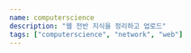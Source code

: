 ```yaml
---
name: computerscience
description: "웹 전반 지식을 정리하고 업로드"
tags: ["computerscience", "network", "web"]
---
```

